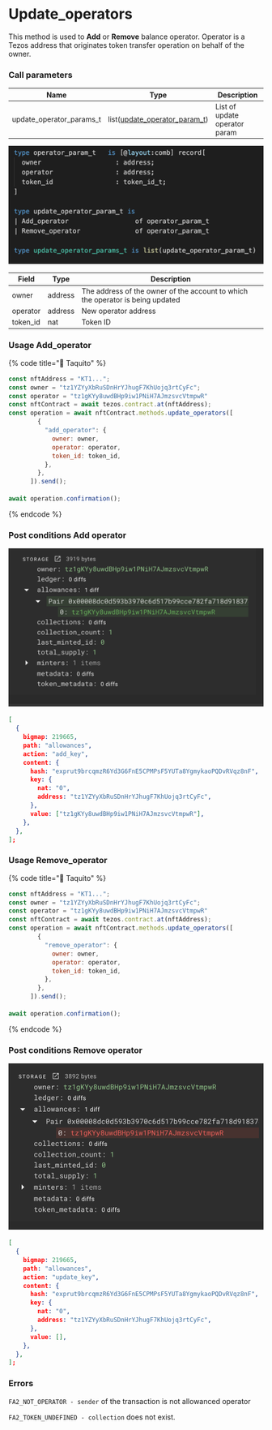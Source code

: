 # Update\_operators

This method is used to **Add** or **Remove** balance operator. Operator is a Tezos address that originates token transfer operation on behalf of the owner.

### Call parameters

| Name                        | Type                                                                         | Description                   |
| --------------------------- | ---------------------------------------------------------------------------- | ----------------------------- |
| update\_operator\_params\_t | list([update\_operator\_param\_t](copy-of-copy-of-add\_minter.md#undefined)) | List of update operator param |

![](<../../../../../.gitbook/assets/image (12).png>)

| Field     | Type    | Description                                                                    |
| --------- | ------- | ------------------------------------------------------------------------------ |
| owner     | address | The address of the owner of the account to which the operator is being updated |
| operator  | address | New operator address                                                           |
| token\_id | nat     | Token ID                                                                       |

### Usage Add\_operator

{% code title="🌮 Taquito" %}
```javascript
const nftAddress = "KT1...";
const owner = "tz1YZYyXbRuSDnHrYJhugF7KhUojq3rtCyFc";
const operator = "tz1gKYy8uwdBHp9iw1PNiH7AJmzsvcVtmpwR"
const nftContract = await tezos.contract.at(nftAddress);
const operation = await nftContract.methods.update_operators([
        {
          "add_operator": {
            owner: owner,
            operator: operator,
            token_id: token_id,
          },
        },
      ]).send();

await operation.confirmation();
```
{% endcode %}

### Post conditions Add operator

![](<../../../../../.gitbook/assets/image (10).png>)

```json
[
  {
    bigmap: 219665,
    path: "allowances",
    action: "add_key",
    content: {
      hash: "exprut9brcqmzR6Yd3G6FnE5CPMPsF5YUTa8YgmykaoPQDvRVqz8nF",
      key: {
        nat: "0",
        address: "tz1YZYyXbRuSDnHrYJhugF7KhUojq3rtCyFc",
      },
      value: ["tz1gKYy8uwdBHp9iw1PNiH7AJmzsvcVtmpwR"],
    },
  },
];

```

### Usage Remove\_operator

{% code title="🌮 Taquito" %}
```javascript
const nftAddress = "KT1...";
const owner = "tz1YZYyXbRuSDnHrYJhugF7KhUojq3rtCyFc";
const operator = "tz1gKYy8uwdBHp9iw1PNiH7AJmzsvcVtmpwR"
const nftContract = await tezos.contract.at(nftAddress);
const operation = await nftContract.methods.update_operators([
        {
          "remove_operator": {
            owner: owner,
            operator: operator,
            token_id: token_id,
          },
        },
      ]).send();

await operation.confirmation();
```
{% endcode %}

### Post conditions Remove operator

![](<../../../../../.gitbook/assets/image (11).png>)

```json
[
  {
    bigmap: 219665,
    path: "allowances",
    action: "update_key",
    content: {
      hash: "exprut9brcqmzR6Yd3G6FnE5CPMPsF5YUTa8YgmykaoPQDvRVqz8nF",
      key: {
        nat: "0",
        address: "tz1YZYyXbRuSDnHrYJhugF7KhUojq3rtCyFc",
      },
      value: [],
    },
  },
];
```

### Errors

`FA2_NOT_OPERATOR - sender` of the transaction is not allowanced operator

`FA2_TOKEN_UNDEFINED - collection` does not exist.
